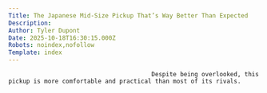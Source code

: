 ```yaml
---
Title: The Japanese Mid-Size Pickup That’s Way Better Than Expected
Description: 
Author: Tyler Dupont
Date: 2025-10-18T16:30:15.000Z
Robots: noindex,nofollow
Template: index
---
```


                                            Despite being overlooked, this pickup is more comfortable and practical than most of its rivals.
                                        